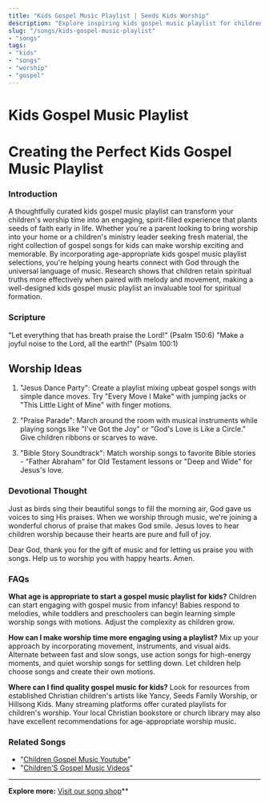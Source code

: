 ```yaml
---
title: "Kids Gospel Music Playlist | Seeds Kids Worship"
description: "Explore inspiring kids gospel music playlist for children's worship and faith development. Biblical music resources for families and ministry."
slug: "/songs/kids-gospel-music-playlist"
- "songs"
tags:
- "kids"
- "songs"
- "worship"
- "gospel"
---
```


# Kids Gospel Music Playlist

# Creating the Perfect Kids Gospel Music Playlist

### Introduction
A thoughtfully curated kids gospel music playlist can transform your children's worship time into an engaging, spirit-filled experience that plants seeds of faith early in life. Whether you're a parent looking to bring worship into your home or a children's ministry leader seeking fresh material, the right collection of gospel songs for kids can make worship exciting and memorable. By incorporating age-appropriate kids gospel music playlist selections, you're helping young hearts connect with God through the universal language of music. Research shows that children retain spiritual truths more effectively when paired with melody and movement, making a well-designed kids gospel music playlist an invaluable tool for spiritual formation.

### Scripture
"Let everything that has breath praise the Lord!" (Psalm 150:6)
"Make a joyful noise to the Lord, all the earth!" (Psalm 100:1)

## Worship Ideas
1. "Jesus Dance Party": Create a playlist mixing upbeat gospel songs with simple dance moves. Try "Every Move I Make" with jumping jacks or "This Little Light of Mine" with finger motions.

2. "Praise Parade": March around the room with musical instruments while playing songs like "I've Got the Joy" or "God's Love is Like a Circle." Give children ribbons or scarves to wave.

3. "Bible Story Soundtrack": Match worship songs to favorite Bible stories - "Father Abraham" for Old Testament lessons or "Deep and Wide" for Jesus's love.

### Devotional Thought
Just as birds sing their beautiful songs to fill the morning air, God gave us voices to sing His praises. When we worship through music, we're joining a wonderful chorus of praise that makes God smile. Jesus loves to hear children worship because their hearts are pure and full of joy.

Dear God, thank you for the gift of music and for letting us praise you with songs. Help us to worship you with happy hearts. Amen.

### FAQs
**What age is appropriate to start a gospel music playlist for kids?**
Children can start engaging with gospel music from infancy! Babies respond to melodies, while toddlers and preschoolers can begin learning simple worship songs with motions. Adjust the complexity as children grow.

**How can I make worship time more engaging using a playlist?**
Mix up your approach by incorporating movement, instruments, and visual aids. Alternate between fast and slow songs, use action songs for high-energy moments, and quiet worship songs for settling down. Let children help choose songs and create their own motions.

**Where can I find quality gospel music for kids?**
Look for resources from established Christian children's artists like Yancy, Seeds Family Worship, or Hillsong Kids. Many streaming platforms offer curated playlists for children's worship. Your local Christian bookstore or church library may also have excellent recommendations for age-appropriate worship music.

### Related Songs

- "[Children Gospel Music Youtube](/songs/children-gospel-music-youtube/)"
- "[Children'S Gospel Music Videos](/songs/children-s-gospel-music-videos/)"

---

**Explore more:** [Visit our song shop](https://seedskidsworship.com/shop)**

<!-- Schema Markup -->
<script type="application/ld+json">
{
  "@context": "https://schema.org",
  "@type": "MusicRecording",
  "name": "Kids Gospel Music Playlist",
  "byArtist": {
    "@type": "MusicGroup",
    "name": "Seeds Kids Worship"
  },
  "isFamilyFriendly": true,
  "url": "https://seedskidsworship.com/songs/kids-gospel-music-playlist/"
}
</script>